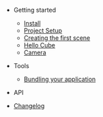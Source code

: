 - Getting started

  - [Install](/1_getting-started/1_installing-mage-engine.md "Installing Mage Engine")
  - [Project Setup](/1_getting-started/2_setting-up-your-project.md "Setting up your project")
  - [Creating the first scene](/1_getting-started/3_creating-first-scene.md "Creating your first scene")
  - [Hello Cube](/1_getting-started/4_hello-cube.md "Hello Cube")
  - [Camera](/1_getting-started/5_camera.md "Camera")
- Tools
  - [Bundling your application](/2_tools/1_bundling.md "Bundling your application")
- API

- [Changelog](changelog.md)